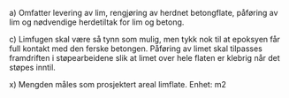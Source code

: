 a) Omfatter levering av lim, rengjøring av herdnet betongflate, påføring av lim og nødvendige herdetiltak for lim og betong.

c) Limfugen skal være så tynn som mulig, men tykk nok til at epoksyen får full kontakt med den ferske betongen. Påføring av limet skal tilpasses framdriften i støpearbeidene slik at limet over hele flaten er klebrig når det støpes inntil.

x) Mengden måles som prosjektert areal limflate. Enhet: m2

